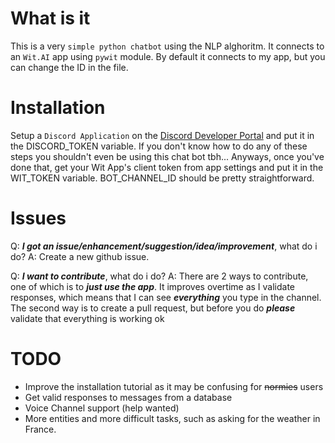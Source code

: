 # What is it
This is a very `simple python chatbot` using the NLP alghoritm. It connects to an `Wit.AI` app using `pywit` module. By default it connects to my app, but you can change the ID in the file.

# Installation
Setup a `Discord Application` on the [Discord Developer Portal](https://discord.com/developers) and put it in the DISCORD_TOKEN variable. If you don't know how to do any of these steps you shouldn't even be using this chat bot tbh... Anyways, once you've done that, get your Wit App's client token from app settings and put it in the WIT_TOKEN variable. BOT_CHANNEL_ID should be pretty straightforward.

# Issues
Q: ***I got an issue/enhancement/suggestion/idea/improvement***, what do i do?
A: Create a new github issue.

Q: ***I want to contribute***, what do i do?
A: There are 2 ways to contribute, one of which is to ***just use the app***. It improves overtime as I validate responses, which means that I can see ***everything*** you type in the channel. The second way is to create a pull request, but before you do ***please*** validate that everything is working ok

# TODO
- Improve the installation tutorial as it may be confusing for ~~normies~~ users
- Get valid responses to messages from a database
- Voice Channel support (help wanted)
- More entities and more difficult tasks, such as asking for the weather in France.